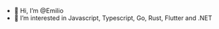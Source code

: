 - 👋 Hi, I’m @Emilio
- 👀 I’m interested in Javascript, Typescript, Go, Rust, Flutter and .NET

<!---
EmiiFont/EmiiFont is a ✨ special ✨ repository because its `README.md` (this file) appears on your GitHub profile.
You can click the Preview link to take a look at your changes.
--->

